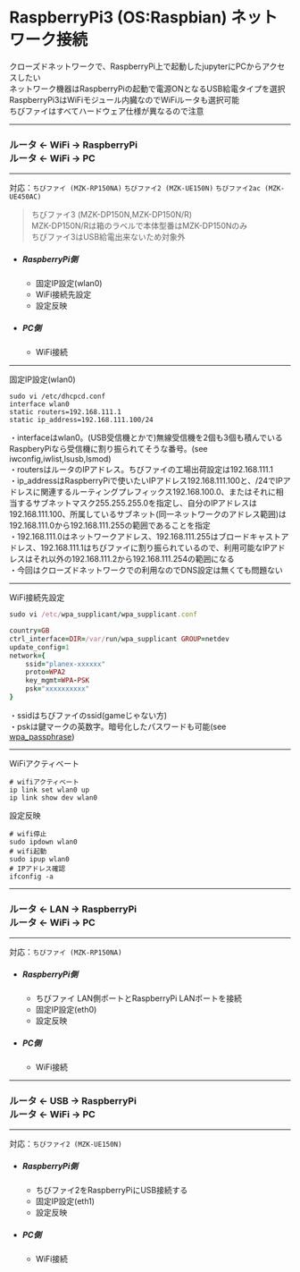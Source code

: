 # RaspberryPi3 (OS:Raspbian) ネットワーク接続
クローズドネットワークで、RaspberryPi上で起動したjupyterにPCからアクセスしたい<br />
ネットワーク機器はRaspberryPiの起動で電源ONとなるUSB給電タイプを選択<br />
RaspberryPi3はWiFiモジュール内臓なのでWiFiルータも選択可能<br />
ちびファイはすべてハードウェア仕様が異なるので注意<br />


---
### ルータ <- WiFi -> RaspberryPi<br />ルータ <- WiFi -> PC
---
対応：`ちびファイ (MZK-RP150NA)` `ちびファイ2 (MZK-UE150N)` `ちびファイ2ac (MZK-UE450AC)`
>ちびファイ3 (MZK-DP150N,MZK-DP150N/R)<br />
>MZK-DP150N/Rは箱のラベルで本体型番はMZK-DP150Nのみ<br />
>ちびファイ3はUSB給電出来ないため対象外<br />

* #####  RaspberryPi側
  * 固定IP設定(wlan0)
  * WiFi接続先設定
  * 設定反映
* ##### PC側
  * WiFi接続
___
固定IP設定(wlan0)
```
sudo vi /etc/dhcpcd.conf
interface wlan0
static routers=192.168.111.1
static ip_address=192.168.111.100/24
```
・interfaceはwlan0。(USB受信機とかで)無線受信機を2個も3個も積んでいるRaspberyPiなら受信機に割り振られてそうな番号。(see iwconfig,iwlist,lsusb,lsmod)<br />
・routersはルータのIPアドレス。ちびファイの工場出荷設定は192.168.111.1<br />
・ip_addressはRaspberryPiで使いたいIPアドレス192.168.111.100と、/24でIPアドレスに関連するルーティングプレフィックス192.168.100.0、またはそれに相当するサブネットマスク255.255.255.0を指定し、自分のIPアドレスは192.168.111.100、所属しているサブネット(同一ネットワークのアドレス範囲)は192.168.111.0から192.168.111.255の範囲であることを指定<br />
・192.168.111.0はネットワークアドレス、192.168.111.255はブロードキャストアドレス、192.168.111.1はちびファイに割り振られているので、利用可能なIPアドレスはそれ以外の192.168.111.2から192.168.111.254の範囲になる<br />
・今回はクローズドネットワークでの利用なのでDNS設定は無くても問題ない<br />
___
WiFi接続先設定
```ruby:qiita.rb
sudo vi /etc/wpa_supplicant/wpa_supplicant.conf

country=GB
ctrl_interface=DIR=/var/run/wpa_supplicant GROUP=netdev
update_config=1
network={
    ssid="planex-xxxxxx"
    proto=WPA2
    key_mgmt=WPA-PSK
    psk="xxxxxxxxxx"
}
```
・ssidはちびファイのssid(gameじゃない方)<br />
・pskは鍵マークの英数字。暗号化したパスワードも可能(see [wpa_passphrase](https://linux.die.net/man/8/wpa_passphrase))
___
WiFiアクティベート
```
# wifiアクティベート
ip link set wlan0 up
ip link show dev wlan0
```
設定反映
```
# wifi停止
sudo ipdown wlan0
# wifi起動
sudo ipup wlan0
# IPアドレス確認
ifconfig -a
```


---
### ルータ <- LAN -> RaspberryPi<br />ルータ <- WiFi -> PC
---
対応：`ちびファイ (MZK-RP150NA)`
* #####  RaspberryPi側
  * ちびファイ LAN側ポートとRaspberryPi LANポートを接続
  * 固定IP設定(eth0)
  * 設定反映
* ##### PC側
  * WiFi接続


---
### ルータ <- USB -> RaspberryPi<br />ルータ <- WiFi -> PC
---
対応：`ちびファイ2 (MZK-UE150N)`
* #####  RaspberryPi側
  * ちびファイ2をRaspberryPiにUSB接続する
  * 固定IP設定(eth1)
  * 設定反映
* ##### PC側
  * WiFi接続




